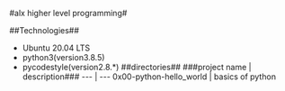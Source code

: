 #alx higher level programming#

##Technologies##
* Ubuntu 20.04 LTS
* python3(version3.8.5)
* pycodestyle(version2.8.*)
##directories##
###project name | description###
--- | ---
0x00-python-hello_world | basics of python
